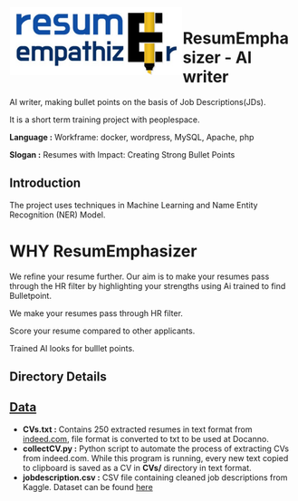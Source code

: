 <img src="https://github.com/hyun-hyang/ResumEmphasizer/blob/main/logo/logo%20ver.2.png" align="left" hspace="1" vspace="1" width="304" height="120">


# ResumEmphasizer - AI writer


AI writer, making bullet points on the basis of Job Descriptions(JDs).

It is a short term training project with peoplespace.


**Language :** Workframe: docker, wordpress, MySQL, Apache, php

**Slogan :** Resumes with Impact: Creating Strong Bullet Points


## Introduction
The project uses techniques in Machine Learning and Name Entity Recognition (NER) Model.

# **WHY ResumEmphasizer**

We refine your resume further. Our aim is to make your resumes pass through the HR filter by highlighting your strengths using Ai trained to find Bulletpoint.

We make your resumes pass through HR filter.

Score your resume compared to other applicants.

Trained AI looks for bulllet points.


## Directory Details

## [Data](https://github.com/prateekguptaiiitk/Resume_Classifier/tree/develop/Data)

- **CVs.txt :** Contains 250 extracted resumes in text format from [indeed.com](https://www.indeed.com), file format is converted to txt to be used at Docanno.
- **collectCV.py :** Python script to automate the process of extracting CVs from indeed.com. While this program is running, every new text copied to clipboard is saved as a CV in **CVs/** directory in text format.
- **jobdescription.csv :** CSV file containing cleaned job descriptions from Kaggle. Dataset can be found [here](https://www.kaggle.com/c/job-salary-prediction/data)

